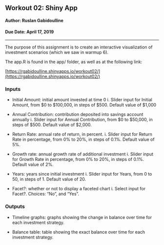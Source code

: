 ## Workout 02: Shiny App
#### Author: Ruslan Gabidoulline
#### Due Date: April 17, 2019

***

The purpose of this assignment is to create an interactive visualization of investment scenarios (which we saw in warmup 6).  

The app.R is found in the app/ folder, as well as at the following link:  

[https://rgabidoulline.shinyapps.io/workout02/](https://rgabidoulline.shinyapps.io/workout02/)  

### Inputs
* Initial Amount: initial amount invested at time 0
     i. Slider input for Initial Amount, from $0 to $100,000, in steps of $500. Default value of
$1,000

* Annual Contribution: contribution deposited into savings account annually
     i. Slider input for Annual Contribution, from $0 to $50,000, in steps of $500. Default
value of $2,000.

* Return Rate: annual rate of return, in percent.
     i. Slider input for Return Rate in percentage, from 0% to 20%, in steps of 0.1%. Default
value of 5%.

* Growth rate: annual growth rate of additional investment
     i. Slider input for Growth Rate in percentage, from 0% to 20%, in steps of 0.1%. Default
value of 2%.

* Years: years since initial investment
     i. Slider input for Years, from 0 to 50, in steps of 1. Default value of 20.

* Facet?: whether or not to display a faceted chart
     i.  Select input for Facet?. Choices: “No”, and “Yes”.

### Outputs

* Timeline graphs: graphs showing the change in balance over time for each investment strategy.

* Balance table: table showing the exact balance over time for each investment strategy.

